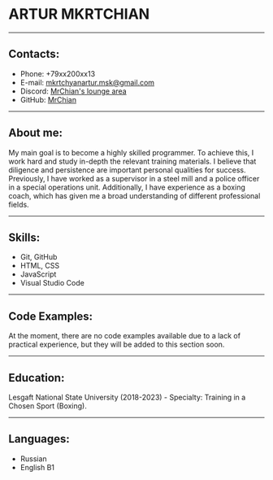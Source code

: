 # **ARTUR MKRTCHIAN** 
---
## Contacts:
* Phone: +79xx200xx13
* E-mail: mkrtchyanartur.msk@gmail.com
* Discord: [MrChian's lounge area](https://discord.gg/RgHRUhVR)
* GitHub: [MrChian](https://github.com/MrChian)

---

## About me:
My main goal is to become a highly skilled programmer. To achieve this, I work hard and study in-depth the relevant training materials. I believe that diligence and persistence are important personal qualities for success.
Previously, I have worked as a supervisor in a steel mill and a police officer in a special operations unit. Additionally, I have experience as a boxing coach, which has given me a broad understanding of different professional fields.

---

## Skills:
* Git, GitHub
* HTML, CSS
* JavaScript
* Visual Studio Code

---

## Code Examples:
At the moment, there are no code examples available due to a lack of practical experience, but they will be added to this section soon.

---

## Education:
Lesgaft National State University (2018-2023) - Specialty: Training in a Chosen Sport (Boxing).

---

## Languages:
* Russian
* English B1